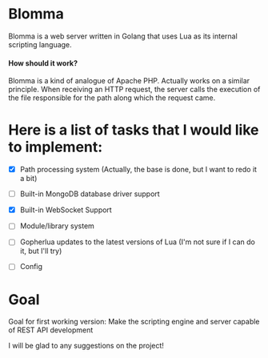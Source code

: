 # Blomma
Blomma is a web server written in Golang that uses Lua as its internal scripting language.

#### How should it work?

Blomma is a kind of analogue of Apache PHP. Actually works on a similar principle. When receiving an HTTP request, the server calls the execution of the file responsible for the path along which the request came.

# Here is a list of tasks that I would like to implement:

- [x] Path processing system (Actually, the base is done, but I want to redo it a bit)
- [ ] Built-in MongoDB database driver support
- [x] Built-in WebSocket Support
- [ ] Module/library system
- [ ] Gopherlua updates to the latest versions of Lua (I'm not sure if I can do it, but I'll try)
- [ ] Config


# Goal

Goal for first working version: Make the scripting engine and server capable of REST API development

I will be glad to any suggestions on the project!
